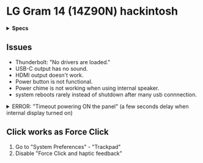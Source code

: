 # LG Gram 14 (14Z90N) hackintosh

<details>
<summary><strong>Specs</strong></summary>
</br>

| Model | 14Z90N-V.AR5DK |
| - | - |
| CPU | Intel Core i5-1035G4 |
| GPU | Intel Iris Plus Graphics |
| RAM | M471A1G44AB0-CWE (on-board) |
| SSD | ~~HFS256GD9TNG-L2A0A~~ Intel 7600p |
| LCD | LP140WFA-SPY1 |
| WLAN | Intel Wi-Fi 6 AX201 160MHz |
| Audio | Conexant CX8200 |
| BIOS | C2ZE0200 X64 (20200812) |

</details>

## Issues
* Thunderbolt: "No drivers are loaded."
* USB-C output has no sound.
* HDMI output doesn't work.
* Power button is not functional.
* Power chime is not working when using internal speaker.
* system reboots rarely instead of shutdown after many usb connnection. 

<details>
<summary>ERROR: "Timeout powering ON the panel" (a few seconds delay when internal display turned on)</summary>

2022-03-20 13:06:24.032687+0900 0x5fe      Default     0x0                  0      0    kernel: (AppleIntelICLLPGraphicsFramebuffer) [IGFB][ERROR][AUX       ] WR address = 0x004e0, data size = 2, cmd = 0x8004e001, ddi = 0 AUX received a NACK. Reply: 0x10

2022-03-20 13:06:24.032924+0900 0x5fe      Default     0x0                  0      0    kernel: (AppleIntelICLLPGraphicsFramebuffer) [IGFB][ERROR][AUX       ] WR address = 0x004e0, data size = 2, cmd = 0x8004e001, ddi = 0 AUX received a NACK. Reply: 0x10

2022-03-20 13:06:24.033157+0900 0x5fe      Default     0x0                  0      0    kernel: (AppleIntelICLLPGraphicsFramebuffer) [IGFB][ERROR][AUX       ] WR address = 0x004e0, data size = 2, cmd = 0x8004e001, ddi = 0 AUX received a NACK. Reply: 0x10

2022-03-20 13:06:24.033391+0900 0x5fe      Default     0x0                  0      0    kernel: (AppleIntelICLLPGraphicsFramebuffer) [IGFB][ERROR][AUX       ] WR address = 0x004e0, data size = 2, cmd = 0x8004e001, ddi = 0 AUX received a NACK. Reply: 0x10

2022-03-20 13:06:24.033627+0900 0x5fe      Default     0x0                  0      0    kernel: (AppleIntelICLLPGraphicsFramebuffer) [IGFB][ERROR][AUX       ] WR address = 0x004e0, data size = 2, cmd = 0x8004e001, ddi = 0 AUX received a NACK. Reply: 0x10

2022-03-20 13:06:24.033863+0900 0x5fe      Default     0x0                  0      0    kernel: (AppleIntelICLLPGraphicsFramebuffer) [IGFB][ERROR][AUX       ] WR address = 0x004e0, data size = 2, cmd = 0x8004e001, ddi = 0 AUX received a NACK. Reply: 0x10

2022-03-20 13:06:24.034097+0900 0x5fe      Default     0x0                  0      0    kernel: (AppleIntelICLLPGraphicsFramebuffer) [IGFB][ERROR][AUX       ] WR address = 0x004e0, data size = 2, cmd = 0x8004e001, ddi = 0 AUX received a NACK. Reply: 0x10

2022-03-20 13:06:24.034099+0900 0x5fe      Default     0x0                  0      0    kernel: (AppleIntelICLLPGraphicsFramebuffer) [IGFB][ERROR][AUX       ] writeAUX for address 0x4e0 failed with error 0xe00002f0

... (repeated many times)

2022-03-20 13:06:26.126927+0900 0x5fe      Default     0x0                  0      0    kernel: (AppleIntelICLLPGraphicsFramebuffer) [IGFB][ERROR][PANEL     ] Timeout powering ON the panel

2022-03-20 13:06:26.127173+0900 0x5fe      Default     0x0                  0      0    kernel: (AppleIntelICLLPGraphicsFramebuffer) [IGFB][ERROR][TRANSACTION] Path is not active in prepareAndSetPipePostCSCGamma

2022-03-20 13:06:26.391679+0900 0x762      Default     0x0                  0      0    kernel: (AppleIntelICLLPGraphicsFramebuffer) [IGFB][ERROR][DISPLAY   ] TxnHang1: FB0: IsTransactionComplete called following fakeVBL notification

2022-03-20 13:06:26.469292+0900 0x762      Default     0x0                  0      0    kernel: (AppleIntelICLLPGraphicsFramebuffer) [IGFB][ERROR][DISPLAY   ] TxnHang1: FB0: IsTransactionComplete called following fakeVBL notification

</details>

## Click works as Force Click
1. Go to "System Preferences" - "Trackpad"
2. Disable "Force Click and haptic feedback"
